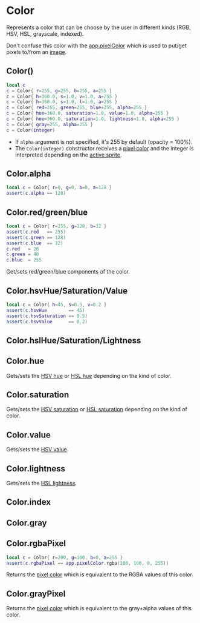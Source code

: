 # Color

Represents a color that can be choose by the user in different kinds
(RGB, HSV, HSL, grayscale, indexed).

Don't confuse this color with the [app.pixelColor](pixelcolor.md#apppixelcolor)
which is used to put/get pixels to/from an [image](image.md#image).

## Color()

```lua
local c
c = Color{ r=255, g=255, b=255, a=255 }
c = Color{ h=360.0, s=1.0, v=1.0, a=255 }
c = Color{ h=360.0, s=1.0, l=1.0, a=255 }
c = Color{ red=255, green=255, blue=255, alpha=255 }
c = Color{ hue=360.0, saturation=1.0, value=1.0, alpha=255 }
c = Color{ hue=360.0, saturation=1.0, lightness=1.0, alpha=255 }
c = Color{ gray=255, alpha=255 }
c = Color(integer)
```

* If `alpha` argument is not specified, it's 255 by default (opacity = 100%).
* The `Color(integer)` constructor receives a [pixel color](pixelcolor.md#apppixelcolor)
  and the integer is interpreted depending on the [active sprite](app.md#appactivesprite).

## Color.alpha

```lua
local c = Color{ r=0, g=0, b=0, a=128 }
assert(c.alpha == 128)
```

## Color.red/green/blue

```lua
local c = Color{ r=255, g=128, b=32 }
assert(c.red   == 255)
assert(c.green == 128)
assert(c.blue  == 32)
c.red   = 20
c.green = 40
c.blue  = 255
```

Get/sets red/green/blue components of the color.

## Color.hsvHue/Saturation/Value

```lua
local c = Color{ h=45, s=0.5, v=0.2 }
assert(c.hsvHue        == 45)
assert(c.hsvSaturation == 0.5)
assert(c.hsvValue      == 0.2)
```

## Color.hslHue/Saturation/Lightness

## Color.hue

Gets/sets the [HSV hue](#colorhsvhuesaturationvalue) or [HSL hue](#colorhslhuesaturationlightness) depending on the kind of color.

## Color.saturation

Gets/sets the [HSV saturation](#colorhsvhuesaturationvalue) or [HSL saturation](#colorhslhuesaturationlightness) depending on the kind of color.

## Color.value

Gets/sets the [HSV value](#colorhsvhuesaturationvalue).

## Color.lightness

Gets/sets the [HSL lightness](#colorhslhuesaturationligthness).

## Color.index

## Color.gray

## Color.rgbaPixel

```lua
local c = Color{ r=200, g=100, b=0, a=255 }
assert(c.rgbaPixel == app.pixelColor.rgba(200, 100, 0, 255))
```

Returns the [pixel color](pixelcolor.md#apppixelcolorrgba) which is
equivalent to the RGBA values of this color.

## Color.grayPixel

Returns the [pixel color](pixelcolor.md#apppixelcolorgraya) which is
equivalent to the gray+alpha values of this color.
